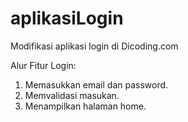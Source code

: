 # aplikasiLogin
Modifikasi aplikasi login di Dicoding.com


Alur Fitur Login:
1. Memasukkan email dan password.
2. Memvalidasi masukan.
3. Menampilkan halaman home.
